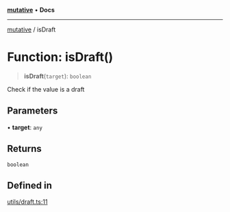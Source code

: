 [**mutative**](../README.md) • **Docs**

***

[mutative](../README.md) / isDraft

# Function: isDraft()

> **isDraft**(`target`): `boolean`

Check if the value is a draft

## Parameters

• **target**: `any`

## Returns

`boolean`

## Defined in

[utils/draft.ts:11](https://github.com/unadlib/mutative/blob/4e5a64df3bd670123a9179420fc5820dbbf11915/src/utils/draft.ts#L11)
